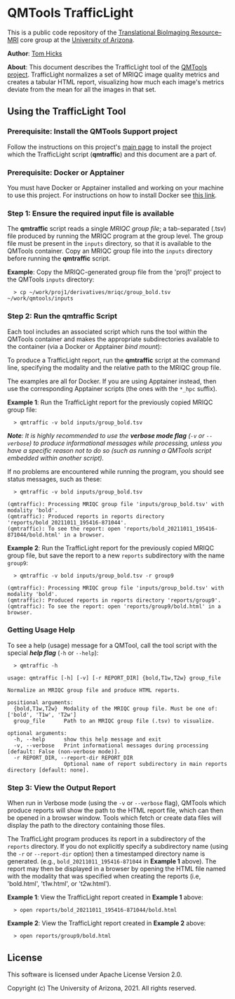 # QMTools TrafficLight

This is a public code repository of the [Translational BioImaging Resource–MRI](https://research.arizona.edu/facilities/core-facilities/translational-bioimaging-resource-mri) core group at the [University of Arizona](https://www.arizona.edu/).

**Author**: [Tom Hicks](https://github.com/hickst)

**About**: This document describes the TrafficLight tool of the [QMTools project](https://github.com/hickst/qmtools). TrafficLight normalizes a set of MRIQC image quality metrics and creates a tabular HTML report, visualizing how much each image's metrics deviate from the mean for all the images in that set.

## Using the TrafficLight Tool

### **Prerequisite**: Install the QMTools Support project

Follow the instructions on this project's [main page](https://github.com/hickst/qmtools-support) to install the project which the TrafficLight script (**qmtraffic**) and this document are a part of.

### **Prerequisite**: Docker or Apptainer

You must have Docker or Apptainer installed and working on your machine to use this project. For instructions on how to install Docker see [this link](https://docs.docker.com/get-docker/).

### **Step 1**: Ensure the required input file is available

The **qmtraffic** script reads a single *MRIQC group file*; a tab-separated (.tsv) file produced by running the MRIQC program at the group level. The group file must be present in the `inputs` directory, so that it is available to the QMTools container. Copy an MRIQC group file into the `inputs` directory before running the **qmtraffic** script.

****Example****: Copy the MRIQC-generated group file from the 'proj1' project to the QMTools `inputs` directory:
```
  > cp ~/work/proj1/derivatives/mriqc/group_bold.tsv ~/work/qmtools/inputs
```

### **Step 2**: Run the **qmtraffic** Script

Each tool includes an associated script which runs the tool within the QMTools container and makes the appropriate subdirectories available to the container (via a Docker or Apptainer *bind mount*):

To produce a TrafficLight report, run the **qmtraffic** script at the command line, specifying the modality and the relative path to the MRIQC group file.

The examples are all for Docker. If you are using Apptainer instead, then use the corresponding Apptainer scripts (the ones with the `*_hpc` suffix).

**Example 1**: Run the TrafficLight report for the previously copied MRIQC group file:
```
  > qmtraffic -v bold inputs/group_bold.tsv
```

***Note**: It is highly recommended to use the **verbose mode flag** (`-v` or `--verbose`) to produce informational messages while processing, unless you have a specific reason not to do so (such as running a QMTools script embedded within another script).*

If no problems are encountered while running the program, you should see status messages, such as these:
```
  > qmtraffic -v bold inputs/group_bold.tsv

(qmtraffic): Processing MRIQC group file 'inputs/group_bold.tsv' with modality 'bold'.
(qmtraffic): Produced reports in reports directory 'reports/bold_20211011_195416-871044'.
(qmtraffic): To see the report: open 'reports/bold_20211011_195416-871044/bold.html' in a browser.
```

**Example 2**: Run the TrafficLight report for the previously copied MRIQC group file, but save the report to a new `reports` subdirectory with the name `group9`:
```
  > qmtraffic -v bold inputs/group_bold.tsv -r group9

(qmtraffic): Processing MRIQC group file 'inputs/group_bold.tsv' with modality 'bold'.
(qmtraffic): Produced reports in reports directory 'reports/group9'.
(qmtraffic): To see the report: open 'reports/group9/bold.html' in a browser.
```

### Getting Usage Help

To see a help (usage) message for a QMTool, call the tool script with the special ***help flag*** (`-h` or `--help`):
```
  > qmtraffic -h

usage: qmtraffic [-h] [-v] [-r REPORT_DIR] {bold,T1w,T2w} group_file

Normalize an MRIQC group file and produce HTML reports.

positional arguments:
  {bold,T1w,T2w}  Modality of the MRIQC group file. Must be one of: ['bold', 'T1w', 'T2w']
  group_file      Path to an MRIQC group file (.tsv) to visualize.

optional arguments:
  -h, --help      show this help message and exit
  -v, --verbose   Print informational messages during processing [default: False (non-verbose mode)].
  -r REPORT_DIR, --report-dir REPORT_DIR
                  Optional name of report subdirectory in main reports directory [default: none].
```

### **Step 3**: View the Output Report

When run in Verbose mode (using the `-v` or `--verbose` flag), QMTools which produce reports will show the path to the HTML report file, which can then be opened in a browser window. Tools which fetch or create data files will display the path to the directory containing those files.

The TrafficLight program produces its report in a subdirectory of the `reports` directory. If you do not explicitly specify a subdirectory name (using the `-r` or `--report-dir` option) then a timestamped directory name is generated. (e.g., `bold_20211011_195416-871044` in **Example 1** above). The report may then be displayed in a browser by opening the HTML file named with the modality that was specified when creating the reports (i.e, 'bold.html', 't1w.html', or 't2w.html').

**Example 1**: View the TrafficLight report created in **Example 1** above:
```
  > open reports/bold_20211011_195416-871044/bold.html
```

**Example 2**: View the TrafficLight report created in **Example 2** above:
```
  > open reports/group9/bold.html
```

## License

This software is licensed under Apache License Version 2.0.

Copyright (c) The University of Arizona, 2021. All rights reserved.
